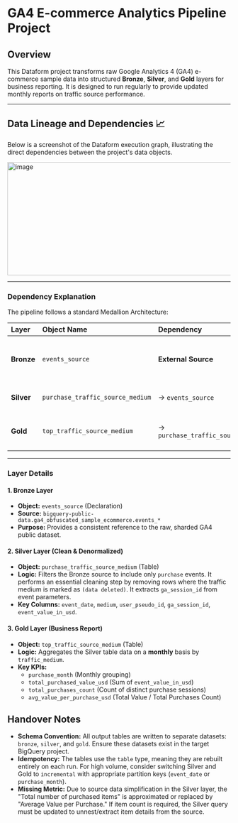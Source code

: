 # GA4 E-commerce Analytics Pipeline Project

## Overview
This Dataform project transforms raw Google Analytics 4 (GA4) e-commerce sample data into structured **Bronze**, **Silver**, and **Gold** layers for business reporting. It is designed to run regularly to provide updated monthly reports on traffic source performance.

---

## Data Lineage and Dependencies 📈

Below is a screenshot of the Dataform execution graph, illustrating the direct dependencies between the project's data objects.

<img width="1575" height="255" alt="image" src="https://github.com/user-attachments/assets/44b63d95-3551-451c-af9e-a06f9656f973" />

---

### Dependency Explanation

The pipeline follows a standard Medallion Architecture:

| Layer | Object Name | Dependency | Explanation |
| :--- | :--- | :--- | :--- |
| **Bronze** | `events_source` | **External Source** | This is a **declaration** referencing the public BigQuery table `bigquery-public-data.ga4_obfuscated_sample_ecommerce.events_*`. It has **no upstream dependencies** within the project. |
| **Silver** | `purchase_traffic_source_medium` | $\rightarrow$ `events_source` | This table is built **directly from the Bronze layer**. It filters, cleans, and denormalizes the raw purchase events. |
| **Gold** | `top_traffic_source_medium` | $\rightarrow$ `purchase_traffic_source_medium` | This final report table is built **directly from the Silver layer**. It aggregates the clean, denormalized purchase data monthly to calculate key business metrics. |


---

### Layer Details

#### 1. Bronze Layer
* **Object:** `events_source` (Declaration)
* **Source:** `bigquery-public-data.ga4_obfuscated_sample_ecommerce.events_*`
* **Purpose:** Provides a consistent reference to the raw, sharded GA4 public dataset.

#### 2. Silver Layer (Clean & Denormalized)
* **Object:** `purchase_traffic_source_medium` (Table)
* **Logic:** Filters the Bronze source to include only `purchase` events. It performs an essential cleaning step by removing rows where the traffic medium is marked as `(data deleted)`. It extracts `ga_session_id` from event parameters.
* **Key Columns:** `event_date`, `medium`, `user_pseudo_id`, `ga_session_id`, `event_value_in_usd`.

#### 3. Gold Layer (Business Report)
* **Object:** `top_traffic_source_medium` (Table)
* **Logic:** Aggregates the Silver table data on a **monthly** basis by `traffic_medium`.
* **Key KPIs:**
    * `purchase_month` (Monthly grouping)
    * `total_purchased_value_usd` (Sum of `event_value_in_usd`)
    * `total_purchases_count` (Count of distinct purchase sessions)
    * `avg_value_per_purchase_usd` (Total Value / Total Purchases Count)

## Handover Notes
* **Schema Convention:** All output tables are written to separate datasets: `bronze`, `silver`, and `gold`. Ensure these datasets exist in the target BigQuery project.
* **Idempotency:** The tables use the `table` type, meaning they are rebuilt entirely on each run. For high volume, consider switching Silver and Gold to `incremental` with appropriate partition keys (`event_date` or `purchase_month`).
* **Missing Metric:** Due to source data simplification in the Silver layer, the "Total number of purchased items" is approximated or replaced by "Average Value per Purchase." If item count is required, the Silver query must be updated to unnest/extract item details from the source.
